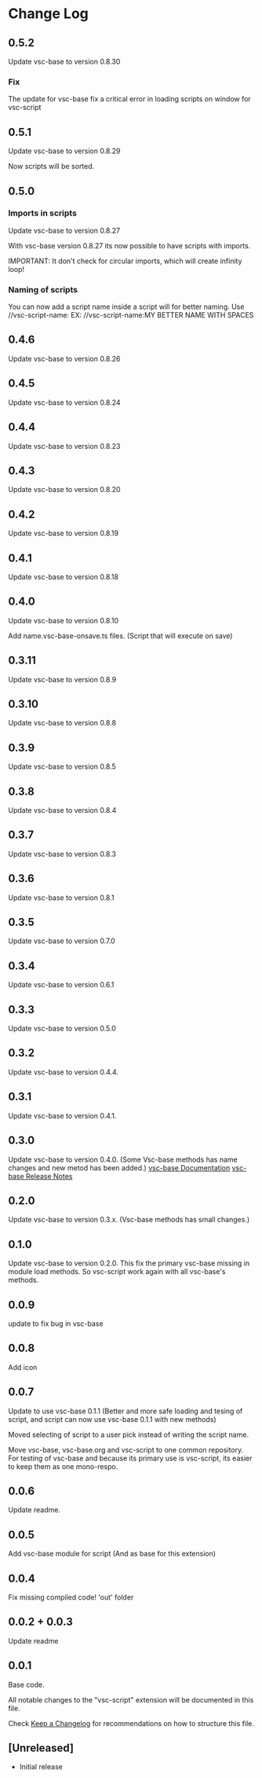 # Change Log

## 0.5.2

Update vsc-base to version 0.8.30

### Fix

The update for vsc-base fix a critical error in loading scripts on window for vsc-script

## 0.5.1

Update vsc-base to version 0.8.29

Now scripts will be sorted.

## 0.5.0

### Imports in scripts

Update vsc-base to version 0.8.27

With vsc-base version 0.8.27 its now possible to have scripts with imports.

IMPORTANT: It don't check for circular imports, which will create infinity loop!

### Naming of scripts

You can now add a script name inside a script will for better naming.
Use //vsc-script-name:<NAME>
EX:
//vsc-script-name:MY BETTER NAME WITH SPACES

## 0.4.6

Update vsc-base to version 0.8.26

## 0.4.5

Update vsc-base to version 0.8.24

## 0.4.4

Update vsc-base to version 0.8.23

## 0.4.3

Update vsc-base to version 0.8.20

## 0.4.2

Update vsc-base to version 0.8.19

## 0.4.1

Update vsc-base to version 0.8.18

## 0.4.0

Update vsc-base to version 0.8.10

Add name.vsc-base-onsave.ts files. (Script that will execute on save)

## 0.3.11

Update vsc-base to version 0.8.9

## 0.3.10

Update vsc-base to version 0.8.8

## 0.3.9

Update vsc-base to version 0.8.5

## 0.3.8

Update vsc-base to version 0.8.4

## 0.3.7

Update vsc-base to version 0.8.3

## 0.3.6

Update vsc-base to version 0.8.1

## 0.3.5

Update vsc-base to version 0.7.0

## 0.3.4

Update vsc-base to version 0.6.1

## 0.3.3

Update vsc-base to version 0.5.0

## 0.3.2

Update vsc-base to version 0.4.4.

## 0.3.1

Update vsc-base to version 0.4.1.

## 0.3.0

Update vsc-base to version 0.4.0.
(Some Vsc-base methods has name changes and new metod has been added.)
[vsc-base Documentation](http://vsc-base.org)
[vsc-base Release Notes](https://github.com/alfnielsen/vsc-base/wiki/Release-notes)

## 0.2.0

Update vsc-base to version 0.3.x.
(Vsc-base methods has small changes.)

## 0.1.0

Update vsc-base to version 0.2.0.
This fix the primary vsc-base missing in module load methods.
So vsc-script work again with all vsc-base's methods.

## 0.0.9

update to fix bug in vsc-base

## 0.0.8

Add icon

## 0.0.7

Update to use vsc-base 0.1.1
(Better and more safe loading and tesing of script, and script can now use vsc-base 0.1.1 with new methods)

Moved selecting of script to a user pick instead of writing the script name.

Move vsc-base, vsc-base.org and vsc-script to one common repository.
For testing of vsc-base and because its primary use is vsc-script,
its easier to keep them as one mono-respo.

## 0.0.6

Update readme.

## 0.0.5

Add vsc-base module for script (And as base for this extension)

## 0.0.4

Fix missing compiled code! 'out' folder

## 0.0.2 + 0.0.3

Update readme

## 0.0.1

Base code.

All notable changes to the "vsc-script" extension will be documented in this file.

Check [Keep a Changelog](http://keepachangelog.com/) for recommendations on how to structure this file.

## [Unreleased]

- Initial release
